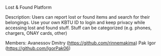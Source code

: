 Lost & Found Platform

Description: Users can report lost or found items and search for their belongings.
Use your own KBTU ID to login and keep privacy while accessing lost and found stuff. Stuff can be categorized (e.g. phones, chargers, ONAY cards, other)

Members:
Avanessov Dmitry (https://github.com/rinnemakima)
Pak Igor (https://github.com/IgorPak06)
